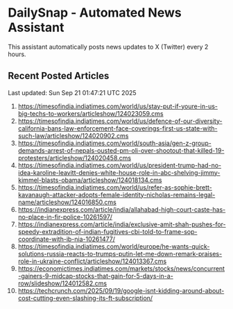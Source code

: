# DailySnap - Automated News Assistant

This assistant automatically posts news updates to X (Twitter) every 2 hours.

## Recent Posted Articles

Last updated: Sun Sep 21 01:47:21 UTC 2025

1. https://timesofindia.indiatimes.com/world/us/stay-put-if-youre-in-us-big-techs-to-workers/articleshow/124023059.cms
2. https://timesofindia.indiatimes.com/world/us/defence-of-our-diversity-california-bans-law-enforcement-face-coverings-first-us-state-with-such-law/articleshow/124020902.cms
3. https://timesofindia.indiatimes.com/world/south-asia/gen-z-group-demands-arrest-of-nepals-ousted-pm-oli-over-shootout-that-killed-19-protesters/articleshow/124020458.cms
4. https://timesofindia.indiatimes.com/world/us/president-trump-had-no-idea-karoline-leavitt-denies-white-house-role-in-abc-shelving-jimmy-kimmel-blasts-obama/articleshow/124018134.cms
5. https://timesofindia.indiatimes.com/world/us/refer-as-sophie-brett-kavanaugh-attacker-adopts-female-identity-nicholas-remains-legal-name/articleshow/124016850.cms
6. https://indianexpress.com/article/india/allahabad-high-court-caste-has-no-place-in-fir-police-10261597/
7. https://indianexpress.com/article/india/exclusive-amit-shah-pushes-for-speedy-extradition-of-indian-fugitives-cbi-told-to-frame-sop-coordinate-with-ib-nia-10261477/
8. https://timesofindia.indiatimes.com/world/europe/he-wants-quick-solutions-russia-reacts-to-trumps-putin-let-me-down-remark-praises-role-in-ukraine-conflict/articleshow/124013367.cms
9. https://economictimes.indiatimes.com/markets/stocks/news/concurrent-gainers-9-midcap-stocks-that-gain-for-5-days-in-a-row/slideshow/124012582.cms
10. https://techcrunch.com/2025/09/19/google-isnt-kidding-around-about-cost-cutting-even-slashing-its-ft-subscription/
